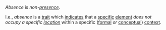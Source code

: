 *Absence* is *non-[presence](https://github.com/gcassel/Modular-Organization-Terminology/blob/master/terms/presence.md)*.  

I.e., *absence* is a [trait](https://github.com/gcassel/Modular-Organization-Terminology/new/master/terms/trait.md) which [indicates](https://github.com/gcassel/Modular-Organization-Terminology/new/master/terms/indicate.md) that a [specific](https://github.com/gcassel/Modular-Organization-Terminology/new/master/terms/specific.md) [element](https://github.com/gcassel/Modular-Organization-Terminology/new/master/terms/element.md) *does not occupy a specific [location](https://github.com/gcassel/Modular-Organization-Terminology/new/master/terms/location.md)* within a specific ([formal](https://github.com/gcassel/Modular-Organization-Terminology/new/master/terms/form.md) *or* [conceptual](https://github.com/gcassel/Modular-Organization-Terminology/new/master/terms/concept.md)) [context](https://github.com/gcassel/Modular-Organization-Terminology/new/master/terms/context.md).

